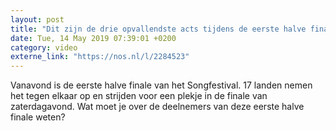 ```yaml
---
layout: post
title: "Dit zijn de drie opvallendste acts tijdens de eerste halve finale van het Songfestival"
date: Tue, 14 May 2019 07:39:01 +0200
category: video
externe_link: "https://nos.nl/l/2284523"
---
```


Vanavond is de eerste halve finale van het Songfestival. 17 landen nemen het tegen elkaar op en strijden voor een plekje in de finale van zaterdagavond. Wat moet je over de deelnemers van deze eerste halve finale weten?
